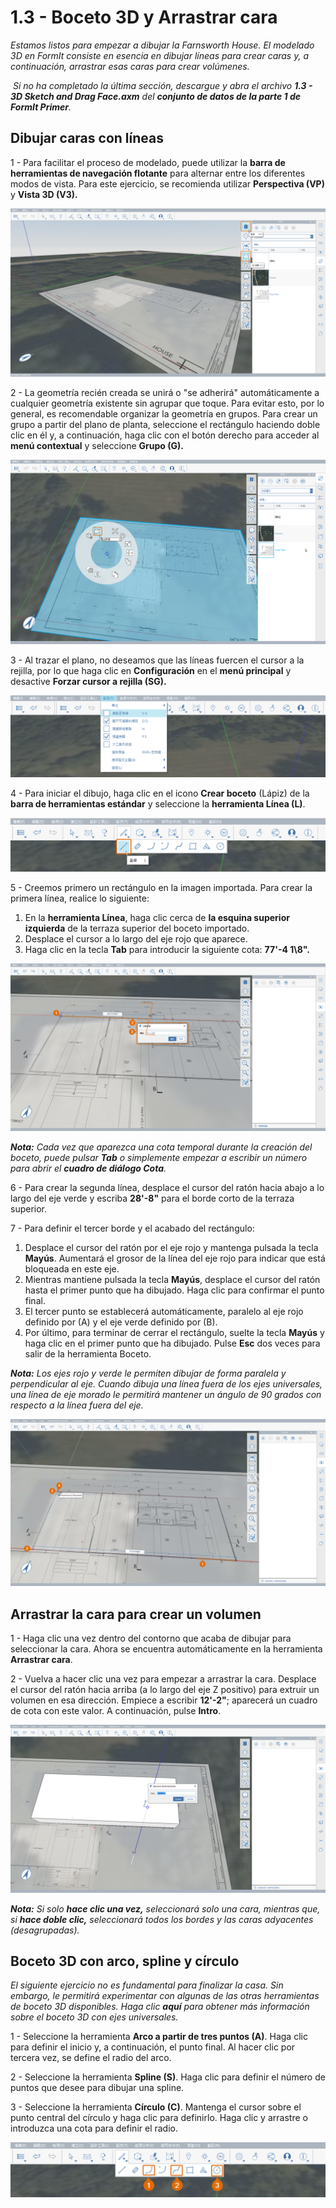 # 1.3 - Boceto 3D y Arrastrar cara

_Estamos listos para empezar a dibujar la Farnsworth House. El modelado 3D en FormIt consiste en esencia en dibujar líneas para crear caras y, a continuación, arrastrar esas caras para crear volúmenes._

‌ _Si no ha completado la última sección, descargue y abra el archivo_ _**1.3 - 3D Sketch and Drag Face.axm**_ _del_ _**conjunto de datos de la parte 1 de FormIt Primer**._

## **Dibujar caras con líneas**

1 - Para facilitar el proceso de modelado, puede utilizar la **barra de herramientas de navegación flotante** para alternar entre los diferentes modos de vista. Para este ejercicio, se recomienda utilizar **Perspectiva (VP)** y **Vista 3D (V3).**

![](<../../.gitbook/assets/0 (4).png>)

2 - La geometría recién creada se unirá o "se adherirá" automáticamente a cualquier geometría existente sin agrupar que toque. Para evitar esto, por lo general, es recomendable organizar la geometría en grupos. Para crear un grupo a partir del plano de planta, seleccione el rectángulo haciendo doble clic en él y, a continuación, haga clic con el botón derecho para acceder al **menú contextual** y seleccione **Grupo (G).**

![](<../../.gitbook/assets/1 (2).png>)

3 - Al trazar el plano, no deseamos que las líneas fuercen el cursor a la rejilla, por lo que haga clic en **Configuración** en el **menú principal** y desactive **Forzar cursor a rejilla (SG).**

![](<../../.gitbook/assets/2 (12).png>)

4 - Para iniciar el dibujo, haga clic en el icono **Crear boceto** (Lápiz) de la **barra de herramientas estándar** y seleccione la **herramienta Línea (L)**.

![](<../../.gitbook/assets/3 (17).png>)

5 - Creemos primero un rectángulo en la imagen importada. Para crear la primera línea, realice lo siguiente:

1. En la **herramienta Línea**, haga clic cerca de **la esquina superior izquierda** de la terraza superior del boceto importado.
2. Desplace el cursor a lo largo del eje rojo que aparece.
3. Haga clic en la tecla **Tab** para introducir la siguiente cota: **77'-4 1\8".**

![](<../../.gitbook/assets/4 (16).png>)

_**Nota:** Cada vez que aparezca una cota temporal durante la creación del boceto, puede pulsar_ _**Tab** o simplemente empezar a escribir un número_ _para abrir el_ _**cuadro de diálogo Cota**._

6 - Para crear la segunda línea, desplace el cursor del ratón hacia abajo a lo largo del eje verde y escriba **28'-8"** para el borde corto de la terraza superior.

7 - Para definir el tercer borde y el acabado del rectángulo:

1. Desplace el cursor del ratón por el eje rojo y mantenga pulsada la tecla **Mayús**. Aumentará el grosor de la línea del eje rojo para indicar que está bloqueada en este eje.
2. Mientras mantiene pulsada la tecla **Mayús**, desplace el cursor del ratón hasta el primer punto que ha dibujado. Haga clic para confirmar el punto final.
3. El tercer punto se establecerá automáticamente, paralelo al eje rojo definido por (A) y el eje verde definido por (B).
4. Por último, para terminar de cerrar el rectángulo, suelte la tecla **Mayús** y haga clic en el primer punto que ha dibujado. Pulse **Esc** dos veces para salir de la herramienta Boceto.

_**Nota:**_ _Los ejes rojo y verde le permiten dibujar de forma paralela y perpendicular al eje. Cuando dibuja una línea fuera de los ejes universales, una línea de eje morado le permitirá mantener un ángulo de 90 grados con respecto a la línea fuera del eje._

![](<../../.gitbook/assets/5 (2) (1).png>)

## **Arrastrar la cara para crear un volumen**

1 - Haga clic una vez dentro del contorno que acaba de dibujar para seleccionar la cara. Ahora se encuentra automáticamente en la herramienta **Arrastrar cara**.

2 - Vuelva a hacer clic una vez para empezar a arrastrar la cara. Desplace el cursor del ratón hacia arriba (a lo largo del eje Z positivo) para extruir un volumen en esa dirección. Empiece a escribir **12'-2"**; aparecerá un cuadro de cota con este valor. A continuación, pulse **Intro**.

![](<../../.gitbook/assets/6 (3) (1).png>)

_**Nota:**_ _Si solo __hace clic una vez,__ seleccionará solo una cara, mientras que, si __hace doble clic,__ seleccionará todos los bordes y las caras adyacentes (desagrupadas)._

## **Boceto 3D con arco, spline y círculo**

_El siguiente ejercicio no es fundamental para finalizar la casa. Sin embargo, le permitirá experimentar con algunas de las otras herramientas de boceto 3D disponibles. Haga clic_ _**aquí**_ _para obtener más información sobre el boceto 3D con ejes universales._

1 - Seleccione la herramienta **Arco a partir de tres puntos (A)**. Haga clic para definir el inicio y, a continuación, el punto final. Al hacer clic por tercera vez, se define el radio del arco.

2 - Seleccione la herramienta **Spline (S)**. Haga clic para definir el número de puntos que desee para dibujar una spline.

3 - Seleccione la herramienta **Círculo (C)**. Mantenga el cursor sobre el punto central del círculo y haga clic para definirlo. Haga clic y arrastre o introduzca una cota para definir el radio.

![](<../../.gitbook/assets/7 (7).png>)
